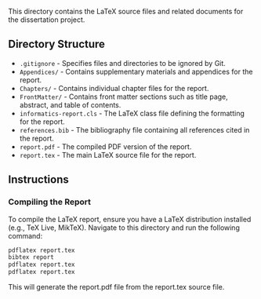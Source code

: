 This directory contains the LaTeX source files and related documents for the dissertation project.

## Directory Structure

- `.gitignore` - Specifies files and directories to be ignored by Git.
- `Appendices/` - Contains supplementary materials and appendices for the report.
- `Chapters/` - Contains individual chapter files for the report.
- `FrontMatter/` - Contains front matter sections such as title page, abstract, and table of contents.
- `informatics-report.cls` - The LaTeX class file defining the formatting for the report.
- `references.bib` - The bibliography file containing all references cited in the report.
- `report.pdf` - The compiled PDF version of the report.
- `report.tex` - The main LaTeX source file for the report.

## Instructions

### Compiling the Report

To compile the LaTeX report, ensure you have a LaTeX distribution installed (e.g., TeX Live, MikTeX). Navigate to this directory and run the following command:

```bash
pdflatex report.tex
bibtex report
pdflatex report.tex
pdflatex report.tex
```

This will generate the report.pdf file from the report.tex source file.